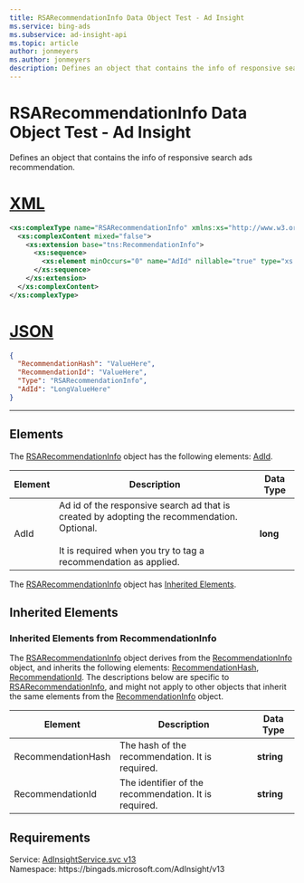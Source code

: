 ```yaml
---
title: RSARecommendationInfo Data Object Test - Ad Insight
ms.service: bing-ads
ms.subservice: ad-insight-api
ms.topic: article
author: jonmeyers
ms.author: jonmeyers
description: Defines an object that contains the info of responsive search ads recommendation.(test)
---
```

# RSARecommendationInfo Data Object Test - Ad Insight
Defines an object that contains the info of responsive search ads recommendation.  

# [XML](#tab/xml)

```xml
<xs:complexType name="RSARecommendationInfo" xmlns:xs="http://www.w3.org/2001/XMLSchema">
  <xs:complexContent mixed="false">
    <xs:extension base="tns:RecommendationInfo">
      <xs:sequence>
        <xs:element minOccurs="0" name="AdId" nillable="true" type="xs:long" />
      </xs:sequence>
    </xs:extension>
  </xs:complexContent>
</xs:complexType>
```

# [JSON](#tab/json)

```json
{
  "RecommendationHash": "ValueHere",
  "RecommendationId": "ValueHere",
  "Type": "RSARecommendationInfo",
  "AdId": "LongValueHere"
}
```

-----

## <a name="elements"></a>Elements

The [RSARecommendationInfo](rsarecommendationinfo.md) object has the following elements: [AdId](#adid).

|Element|Description|Data Type|
|-----------|---------------|-------------|
|<a name="adid"></a>AdId|Ad id of the responsive search ad that is created by adopting the recommendation. Optional.<br/><br/>It is required when you try to tag a recommendation as applied.  |**long**|

The [RSARecommendationInfo](rsarecommendationinfo.md) object has [Inherited Elements](#inheritedelements).

## <a name="inheritedelements"></a>Inherited Elements

### <a name="inheritedelementsrecommendationinfo"></a>Inherited Elements from RecommendationInfo
The [RSARecommendationInfo](rsarecommendationinfo.md) object derives from the [RecommendationInfo](recommendationinfo.md) object, and inherits the following elements: [RecommendationHash](#recommendationhash), [RecommendationId](#recommendationid). The descriptions below are specific to [RSARecommendationInfo](rsarecommendationinfo.md), and might not apply to other objects that inherit the same elements from the [RecommendationInfo](recommendationinfo.md) object.  

|Element|Description|Data Type|
|-----------|---------------|-------------|
|<a name="recommendationhash"></a>RecommendationHash|The hash of the recommendation. It is required. |**string**|
|<a name="recommendationid"></a>RecommendationId|The identifier of the recommendation. It is required. |**string**|

## Requirements
Service: [AdInsightService.svc v13](https://adinsight.api.bingads.microsoft.com/Api/Advertiser/AdInsight/v13/AdInsightService.svc)  
Namespace: https\://bingads.microsoft.com/AdInsight/v13  

